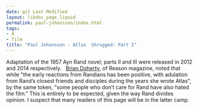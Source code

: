 ```yaml
---
date: git Last Modified
layout: libdoc_page.liquid
permalink: paul-johansson/index.html
tags:
- A
- film
title: "Paul Johansson - Atlas  Shrugged: Part I"
---
```


Adaptation of the 1957 Ayn Rand novel; parts II and III  were released in 2012 and 2014 respectively.
 
 <a href="http://reason.com/archives/2011/03/11/atlas-shrugged-is-a-the-movie"> Brian Doherty</a>, of Reason magazine, noted that while "the early  reactions from Randians has been positive, with adulation from Rand’s closest  friends and disciples during the years she wrote Atlas", by the same  token, "some people who don’t care for Rand have also hated the film." This is  entirely to be expected, given the way Rand divides opinion. I suspect that many  readers of this page will be in the latter camp.